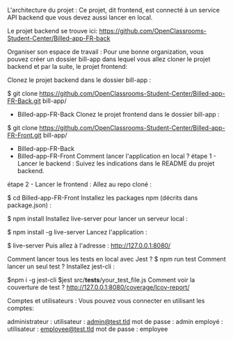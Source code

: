 L'architecture du projet :
Ce projet, dit frontend, est connecté à un service API backend que vous devez aussi lancer en local.

Le projet backend se trouve ici: https://github.com/OpenClassrooms-Student-Center/Billed-app-FR-back

Organiser son espace de travail :
Pour une bonne organization, vous pouvez créer un dossier bill-app dans lequel vous allez cloner le projet backend et par la suite, le projet frontend:

Clonez le projet backend dans le dossier bill-app :

$ git clone https://github.com/OpenClassrooms-Student-Center/Billed-app-FR-Back.git
bill-app/
   - Billed-app-FR-Back
Clonez le projet frontend dans le dossier bill-app :

$ git clone https://github.com/OpenClassrooms-Student-Center/Billed-app-FR-Front.git
bill-app/
   - Billed-app-FR-Back
   - Billed-app-FR-Front
Comment lancer l'application en local ?
étape 1 - Lancer le backend :
Suivez les indications dans le README du projet backend.

étape 2 - Lancer le frontend :
Allez au repo cloné :

$ cd Billed-app-FR-Front
Installez les packages npm (décrits dans package.json) :

$ npm install
Installez live-server pour lancer un serveur local :

$ npm install -g live-server
Lancez l'application :

$ live-server
Puis allez à l'adresse : http://127.0.0.1:8080/

Comment lancer tous les tests en local avec Jest ?
$ npm run test
Comment lancer un seul test ?
Installez jest-cli :

$npm i -g jest-cli
$jest src/__tests__/your_test_file.js
Comment voir la couverture de test ?
http://127.0.0.1:8080/coverage/lcov-report/

Comptes et utilisateurs :
Vous pouvez vous connecter en utilisant les comptes:

administrateur :
utilisateur : admin@test.tld 
mot de passe : admin
employé :
utilisateur : employee@test.tld
mot de passe : employee
